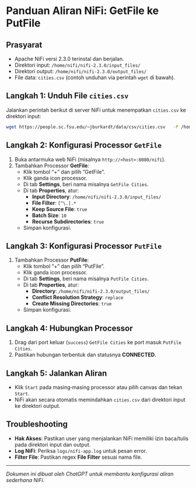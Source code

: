 # Panduan Aliran NiFi: GetFile ke PutFile

## Prasyarat
- Apache NiFi versi 2.3.0 terinstal dan berjalan.
- Direktori input: `/home/nifi/nifi-2.3.0/input_files/`
- Direktori output: `/home/nifi/nifi-2.3.0/output_files/`
- File data: `cities.csv` (contoh unduhan via perintah `wget` di bawah).

## Langkah 1: Unduh File `cities.csv`
Jalankan perintah berikut di server NiFi untuk menempatkan `cities.csv` ke direktori input:

```bash
wget https://people.sc.fsu.edu/~jburkardt/data/csv/cities.csv   -P /home/nifi/nifi-2.3.0/input_files/
```

## Langkah 2: Konfigurasi Processor `GetFile`
1. Buka antarmuka web NiFi (misalnya `http://<host>:8080/nifi`).
2. Tambahkan Processor **GetFile**:
   - Klik tombol “+” dan pilih “GetFile”.
   - Klik ganda icon processor.
   - Di tab **Settings**, beri nama misalnya `GetFile Cities`.
   - Di tab **Properties**, atur:
     - **Input Directory**: `/home/nifi/nifi-2.3.0/input_files/`
     - **File Filter**: `[^\.].*`
     - **Keep Source File**: `true`
     - **Batch Size**: `10`
     - **Recurse Subdirectories**: `true`
   - Simpan konfigurasi.

## Langkah 3: Konfigurasi Processor `PutFile`
1. Tambahkan Processor **PutFile**:
   - Klik tombol “+” dan pilih “PutFile”.
   - Klik ganda icon processor.
   - Di tab **Settings**, beri nama misalnya `PutFile Cities`.
   - Di tab **Properties**, atur:
     - **Directory**: `/home/nifi/nifi-2.3.0/output_files/`
     - **Conflict Resolution Strategy**: `replace`
     - **Create Missing Directories**: `true`
   - Simpan konfigurasi.

## Langkah 4: Hubungkan Processor
1. Drag dari port keluar (`success`) `GetFile Cities` ke port masuk `PutFile Cities`.
2. Pastikan hubungan terbentuk dan statusnya **CONNECTED**.

## Langkah 5: Jalankan Aliran
- Klik `Start` pada masing‑masing processor atau pilih canvas dan tekan `Start`.
- NiFi akan secara otomatis memindahkan `cities.csv` dari direktori input ke direktori output.

## Troubleshooting
- **Hak Akses**: Pastikan user yang menjalankan NiFi memiliki izin baca/tulis pada direktori input dan output.
- **Log NiFi**: Periksa `logs/nifi-app.log` untuk pesan error.
- **Filter File**: Pastikan regex **File Filter** sesuai nama file.

---

*Dokumen ini dibuat oleh ChatGPT untuk membantu konfigurasi aliran sederhana NiFi.*